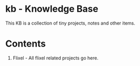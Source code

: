 kb - Knowledge Base
====================

This KB is a collection of tiny projects, notes and other items.

Contents
========

1. Flixel - All flixel related projects go here.